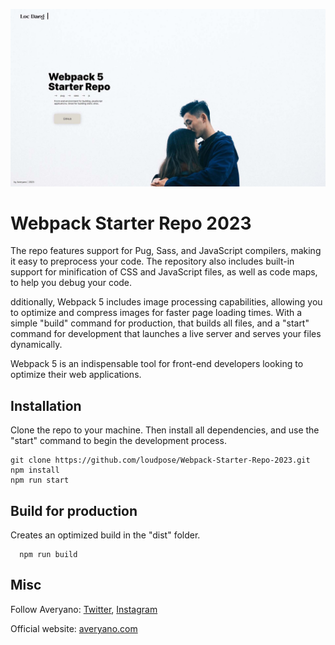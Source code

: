 ![Webpack 5 - 2023](https://raw.githubusercontent.com/loudpose/Webpack-Starter-Repo-2023/main/src/shared/images/ogimage.jpg)

# Webpack Starter Repo 2023

The repo features support for Pug, Sass, and JavaScript compilers, making it easy to preprocess your code. The repository also includes built-in support for minification of CSS and JavaScript files, as well as code maps, to help you debug your code. 

dditionally, Webpack 5 includes image processing capabilities, allowing you to optimize and compress images for faster page loading times. With a simple "build" command for production, that builds all files, and a "start" command for development that launches a live server and serves your files dynamically.

Webpack 5 is an indispensable tool for front-end developers looking to optimize their web applications.

## Installation

Clone the repo to your machine. Then install all dependencies, and use the "start" command to begin the development process.

```
git clone https://github.com/loudpose/Webpack-Starter-Repo-2023.git
npm install
npm run start
```


## Build for production

Creates an optimized build in the "dist" folder.

```
  npm run build
```


## Misc

Follow Averyano: [Twitter](http://www.twitter.com/loudpose), [Instagram](https://www.instagram.com/loudpose/)

Official website: [averyano.com](https://averyano.com/)
